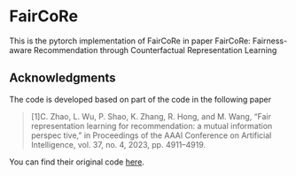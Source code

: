 # FairCoRe
This is the pytorch implementation of FairCoRe in paper FairCoRe: Fairness-aware Recommendation through Counterfactual Representation Learning
## Acknowledgments  

The code is developed based on part of the code in the following paper 

> [1]C. Zhao, L. Wu, P. Shao, K. Zhang, R. Hong, and M. Wang, “Fair representation learning for recommendation: a mutual information perspec
tive,” in Proceedings of the AAAI Conference on Artificial Intelligence, vol. 37, no. 4, 2023, pp. 4911–4919.

You can find their original code [here](https://github.com/chenzhao-hfut/FairMI).  
